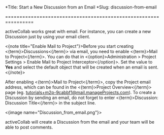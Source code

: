 *Title: Start a New Discussion from an Email
*Slug: discussion-from-email

================================================================

activeCollab works great with email. For instance, you can create a new Discussion just by using your email client. 

<{note title="Enable Mail to Project"}>Before you start creating <{term}>Discussions<{/term}> via email, you need to enable <{term}>Mail to Project<{/term}>. You can do that in <{option}>Administration > Project Settings > Enable Mail to Project Interceptor<{/option}>. Set the value to **Yes** and select the default object that will be created when an email is sent.<{/note}>

After enabling <{term}>Mail to Project<{/term}>, copy the Project email address, which can be found in the <{term}>Project Overview<{/term}> page (eg. tutorials+m2p-9cabbf1@mail.manageProjects.com). To create a Discussion by sending an email, do not forget to enter <{term}>Discussion: Discussion Title<{/term}> in the subject line.

<{image name="Discussion_from_email.png"}>

activeCollab will create a Discussion from the email and your team will be able to post comments.